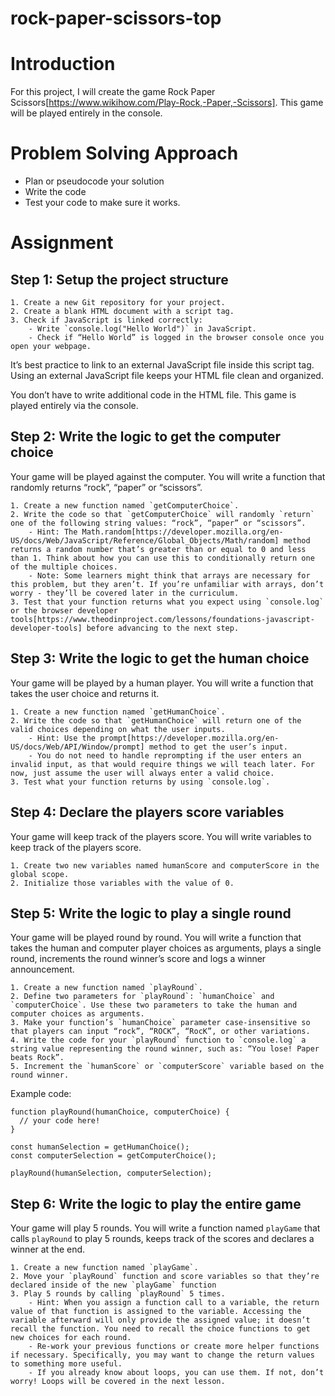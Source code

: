 # rock-paper-scissors-top

# Introduction

For this project, I will create the game Rock Paper Scissors[https://www.wikihow.com/Play-Rock,-Paper,-Scissors]. This game will be played entirely in the console.

# Problem Solving Approach

- Plan or pseudocode your solution
- Write the code
- Test your code to make sure it works.

# Assignment

## Step 1: Setup the project structure

    1. Create a new Git repository for your project.
    2. Create a blank HTML document with a script tag.
    3. Check if JavaScript is linked correctly:
        - Write `console.log("Hello World")` in JavaScript.
        - Check if “Hello World” is logged in the browser console once you open your webpage.

It’s best practice to link to an external JavaScript file inside this script tag. Using an external JavaScript file keeps your HTML file clean and organized.

You don’t have to write additional code in the HTML file. This game is played entirely via the console.

## Step 2: Write the logic to get the computer choice

Your game will be played against the computer. You will write a function that randomly returns “rock”, “paper” or “scissors”.

    1. Create a new function named `getComputerChoice`.
    2. Write the code so that `getComputerChoice` will randomly `return` one of the following string values: “rock”, “paper” or “scissors”.
        - Hint: The Math.random[https://developer.mozilla.org/en-US/docs/Web/JavaScript/Reference/Global_Objects/Math/random] method returns a random number that’s greater than or equal to 0 and less than 1. Think about how you can use this to conditionally return one of the multiple choices.
        - Note: Some learners might think that arrays are necessary for this problem, but they aren’t. If you’re unfamiliar with arrays, don’t worry - they’ll be covered later in the curriculum.
    3. Test that your function returns what you expect using `console.log` or the browser developer tools[https://www.theodinproject.com/lessons/foundations-javascript-developer-tools] before advancing to the next step.

## Step 3: Write the logic to get the human choice

Your game will be played by a human player. You will write a function that takes the user choice and returns it.

    1. Create a new function named `getHumanChoice`.
    2. Write the code so that `getHumanChoice` will return one of the valid choices depending on what the user inputs.
        - Hint: Use the prompt[https://developer.mozilla.org/en-US/docs/Web/API/Window/prompt] method to get the user’s input.
        - You do not need to handle reprompting if the user enters an invalid input, as that would require things we will teach later. For now, just assume the user will always enter a valid choice.
    3. Test what your function returns by using `console.log`.

## Step 4: Declare the players score variables

Your game will keep track of the players score. You will write variables to keep track of the players score.

    1. Create two new variables named humanScore and computerScore in the global scope.
    2. Initialize those variables with the value of 0.

## Step 5: Write the logic to play a single round

Your game will be played round by round. You will write a function that takes the human and computer player choices as arguments, plays a single round, increments the round winner’s score and logs a winner announcement.

    1. Create a new function named `playRound`.
    2. Define two parameters for `playRound`: `humanChoice` and `computerChoice`. Use these two parameters to take the human and computer choices as arguments.
    3. Make your function’s `humanChoice` parameter case-insensitive so that players can input “rock”, “ROCK”, “RocK”, or other variations.
    4. Write the code for your `playRound` function to `console.log` a string value representing the round winner, such as: “You lose! Paper beats Rock”.
    5. Increment the `humanScore` or `computerScore` variable based on the round winner.

Example code:

```
function playRound(humanChoice, computerChoice) {
  // your code here!
}

const humanSelection = getHumanChoice();
const computerSelection = getComputerChoice();

playRound(humanSelection, computerSelection);
```

## Step 6: Write the logic to play the entire game

Your game will play 5 rounds. You will write a function named `playGame` that calls `playRound` to play 5 rounds, keeps track of the scores and declares a winner at the end.

    1. Create a new function named `playGame`.
    2. Move your `playRound` function and score variables so that they’re declared inside of the new `playGame` function
    3. Play 5 rounds by calling `playRound` 5 times.
        - Hint: When you assign a function call to a variable, the return value of that function is assigned to the variable. Accessing the variable afterward will only provide the assigned value; it doesn’t recall the function. You need to recall the choice functions to get new choices for each round.
        - Re-work your previous functions or create more helper functions if necessary. Specifically, you may want to change the return values to something more useful.
        - If you already know about loops, you can use them. If not, don’t worry! Loops will be covered in the next lesson.
